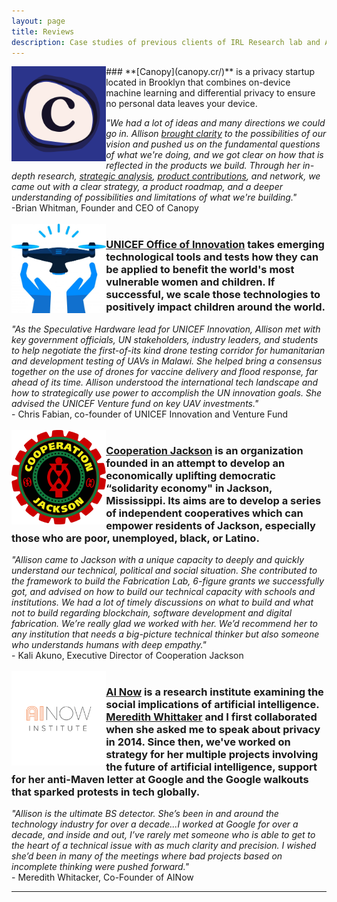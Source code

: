 ```yaml
---
layout: page
title: Reviews
description: Case studies of previous clients of IRL Research lab and Allison Burtch including startups like Canopy, UNICEF, drones, Cooperation Jackson, ecosocialists and google walkouts
---
```



<img src="/assets/canopy.png" alt="canopy" align="left" style="width:30%">
### **[Canopy](canopy.cr/)** is a privacy startup located in Brooklyn that combines on-device machine learning and differential privacy to ensure no personal data leaves your device. 

*"We had a lot of ideas and many directions we could go in. Allison [brought clarity](https://canopy.cr/post/why-is-big-tech-pivoting-on-privacy) to the possibilities of our vision and pushed us on the fundamental questions of what we're doing, and we got clear on how that is reflected in the products we build. Through her in-depth research, [strategic analysis](https://canopy.cr/post/how-we-think-about-strategy-at-canopy), [product contributions](https://canopy.cr/post/how-tonic-is-experimenting-with-reader-vibes), and network, we came out with a clear strategy, a product roadmap, and a deeper understanding of possibilities and limitations of what we're building."* <br>-Brian Whitman, Founder and CEO of Canopy
<br>
<br>
<img src="/assets/drone.png" alt="cj" align="left" style="width:30%">

### **[UNICEF Office of Innovation](https://www.unicef.org/innovation/)** takes emerging technological tools and tests how they can be applied to benefit the world's most vulnerable women and children. If successful, we scale those technologies to positively impact children around the world.

*"As the Speculative Hardware lead for UNICEF Innovation, Allison met with key government officials, UN stakeholders, industry leaders, and students to help negotiate the first-of-its kind drone testing corridor for humanitarian and development testing of UAVs in Malawi. She helped bring a consensus together on the use of drones for vaccine delivery and flood response, far ahead of its time. Allison understood the international tech landscape and how to strategically use power to accomplish the UN innovation goals. She advised the UNICEF Venture fund on key UAV investments."* <br>- Chris Fabian, co-founder of UNICEF Innovation and Venture Fund
<br>
<br>
<img src="/assets/CJ-Logo-web.png" alt="cj" align="left" style="width:30%">

### **[Cooperation Jackson](https://cooperationjackson.org/)** is an organization founded in an attempt to develop an economically uplifting democratic “solidarity economy" in Jackson, Mississippi. Its aims are to develop a series of independent cooperatives which can empower residents of Jackson, especially those who are poor, unemployed, black, or Latino.

*"Allison came to Jackson with a unique capacity to deeply and quickly understand our technical, political and social situation. She contributed to the framework to build the Fabrication Lab, 6-figure grants we successfully got, and advised on how to build our technical capacity with schools and institutions. We had a lot of timely discussions on what to build and what not to build regarding blockchain, software development and digital fabrication. We’re really glad we worked with her. We’d recommend her to any institution that needs a big-picture technical thinker but also someone who understands humans with deep empathy."* <br>- Kali Akuno, Executive Director of Cooperation Jackson
<br>
<br>
<img src="/assets/ainow.png" alt="cj" align="left" style="width:30%">

### **[AI Now](https://ainowinstitute.org/)** is a research institute examining the social implications of artificial intelligence. [Meredith Whittaker](https://en.wikipedia.org/wiki/Meredith_Whittaker) and I first collaborated when she asked me to speak about privacy in 2014. Since then, we've worked on strategy for her multiple projects involving the future of artificial intelligence, support for her anti-Maven letter at Google and the Google walkouts that sparked protests in tech globally. 
*"Allison is the ultimate BS detector. She’s been in and around the technology industry for over a decade...I worked at Google for over a decade, and inside and out, I’ve rarely met someone who is able to get to the heart of a technical issue with as much clarity and precision. I wished she’d been in many of the meetings where bad projects based on incomplete thinking were pushed forward."* <br>- Meredith Whitacker, Co-Founder of AINow
<br>



	






***